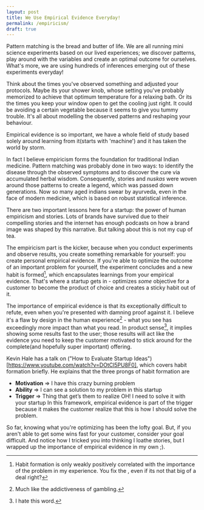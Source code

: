 ```yaml
---
layout: post
title: We Use Empirical Evidence Everyday!
permalink: /empiricism/
draft: true
---
```


Pattern matching is the bread and butter of life. We are all running mini science experiments based on our lived experiences; we discover patterns, play around with the variables and create an optimal outcome for ourselves. What's more, we are using hundreds of inferences emerging out of these experiments everyday!

Think about the times you've observed something and adjusted your protocols. Maybe its your shower knob, whose setting you've probably memorized to achieve that optimum temperature for a relaxing bath. Or its the times you keep your window open to get the cooling just right. It could be avoiding a certain vegetable because it seems to give you tummy trouble. It's all about modelling the observed patterns and reshaping your behaviour.

Empirical evidence is so important, we have a whole field of study based solely around learning from it(starts with 'machine') and it has taken the world by storm.

In fact I believe empiricism forms the foundation for traditional Indian medicine. Pattern matching was probably done in two ways: to identify the disease through the observed symptoms and to discover the cure via accumulated herbal wisdom. Consequently, stories and *nuskas* were woven around those patterns to create a legend, which was passed down generations. Now so many aged indians swear by ayurveda, even in the face of modern medicine, which is based on robust statistical inference.

There are two important lessons here for a startup: the power of human empiricism and stories. Lots of brands have survived due to their compelling stories and the internet has enough podcasts on how a brand image was shaped by this narrative. But talking about this is not my cup of tea.

The empiricism part is the kicker, because when you conduct experiments and observe results, you create something remarkable for yourself: you create personal empirical evidence. If you're able to optimize the outcome of an important problem for yourself, the experiment concludes and a new habit is formed[^habit], which encapsulates learnings from your empirical evidence. That's where a startup gets in - optimizes *some* objective for a customer to become the product of choice and creates a sticky habit out of it. 

The importance of empirical evidence is that its exceptionally difficult to refute, even when you're presented with damning proof against it. I believe it's a flaw by design in the human experience[^flaw] - what you see has exceedingly more impact than what you read. In product sense[^prodsense], it implies showing some results fast to the user; those results will act like the evidence you need to keep the customer motivated to stick around for the complete(and hopefully super important) offering.

Kevin Hale has a talk on ("How to Evaluate Startup Ideas")[https://www.youtube.com/watch?v=DOtCl5PU8F0], which covers habit formation briefly. He explains that the three prongs of habit formation are
- **Motivation** ⇒ I have this crazy burning problem
- **Ability** ⇒ I can see a solution to my problem in this startup
- **Trigger** ⇒ Thing that get’s them to realize OH! I need to solve it with your startup
In this framework, empirical evidence is part of the trigger because it makes the customer realize that this is how I should solve the problem.

So far, knowing what you're optimizing has been the lofty goal. But, if you aren't able to get some wins fast for your customer, consider your goal difficult. And notice how I tricked you into thinking I loathe stories, but I wrapped up the importance of empirical evidence in my own ;).

[^habit]: Habit formation is only weakly positively correlated with the importance of the problem in my experience. You fix the , even if its not that big of a deal right?
[^prodsense]: I hate this word.
[^flaw]: Much like the addictiveness of gambling.